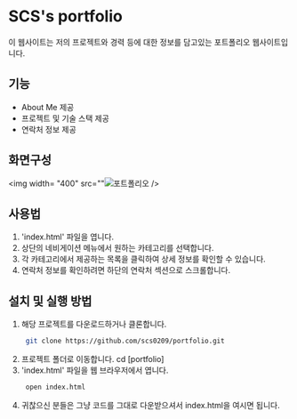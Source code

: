 # SCS's portfolio

이 웹사이트는 저의 프로젝트와 경력 등에 대한 정보를 담고있는 포트폴리오 웹사이트입니다.

## 기능

- About Me 제공
- 프로젝트 및 기술 스택 제공
- 연락처 정보 제공

## 화면구성

<img width= "400" src=""![포트폴리오](https://user-images.githubusercontent.com/110822847/230571616-daeea2b8-ae3a-4857-ac19-da05de53d864.PNG) />


## 사용법

1. 'index.html' 파일을 엽니다.
2. 상단의 네비게이션 메뉴에서 원하는 카테고리를 선택합니다.
3. 각 카테고리에서 제공하는 목록을 클릭하여 상세 정보를 확인할 수 있습니다.
4. 연락처 정보를 확인하려면 하단의 연락처 섹션으로 스크롤합니다.

## 설치 및 실행 방법

1. 해당 프로젝트를 다운로드하거나 클론합니다.
   ```bash
    git clone https://github.com/scs0209/portfolio.git
   ```
2. 프로젝트 폴더로 이동합니다.
   cd [portfolio]
3. 'index.html' 파일을 웹 브라우저에서 엽니다.
   ```bash
    open index.html
   ```
4. 귀찮으신 분들은 그냥 코드를 그대로 다운받으셔서 index.html을 여시면 됩니다.

